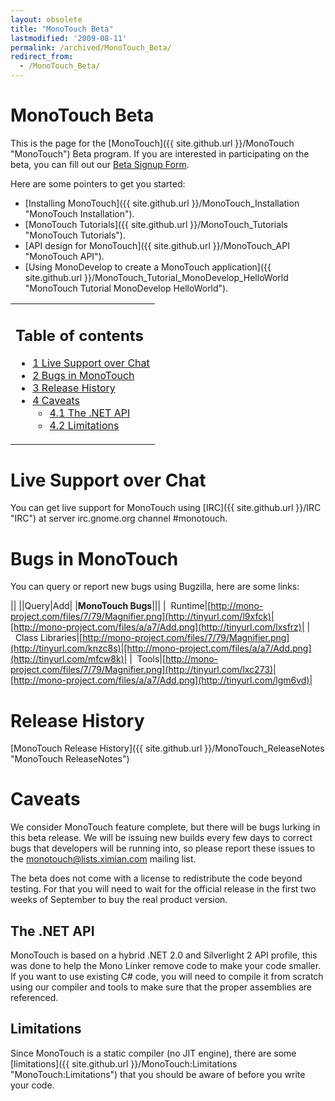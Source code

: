 ```yaml
---
layout: obsolete
title: "MonoTouch Beta"
lastmodified: '2009-08-11'
permalink: /archived/MonoTouch_Beta/
redirect_from:
  - /MonoTouch_Beta/
---
```


MonoTouch Beta
==============

This is the page for the [MonoTouch]({{ site.github.url }}/MonoTouch "MonoTouch") Beta program. If you are interested in participating on the beta, you can fill out our [Beta Signup Form](http://spreadsheets.google.com/viewform?hl=en&formkey=dHRXeFI5b1NjUWdRRkpiSmxkanh6T1E6MA..).

 Here are some pointers to get you started:

-   [Installing MonoTouch]({{ site.github.url }}/MonoTouch_Installation "MonoTouch Installation").
-   [MonoTouch Tutorials]({{ site.github.url }}/MonoTouch_Tutorials "MonoTouch Tutorials").
-   [API design for MonoTouch]({{ site.github.url }}/MonoTouch_API "MonoTouch API").
-   [Using MonoDevelop to create a MonoTouch application]({{ site.github.url }}/MonoTouch_Tutorial_MonoDevelop_HelloWorld "MonoTouch Tutorial MonoDevelop HelloWorld").

<table>
<col width="100%" />
<tbody>
<tr class="odd">
<td align="left"><h2>Table of contents</h2>
<ul>
<li><a href="#live-support-over-chat">1 Live Support over Chat</a></li>
<li><a href="#bugs-in-monotouch">2 Bugs in MonoTouch</a></li>
<li><a href="#release-history">3 Release History</a></li>
<li><a href="#caveats">4 Caveats</a>
<ul>
<li><a href="#the-net-api">4.1 The .NET API</a></li>
<li><a href="#limitations">4.2 Limitations</a></li>
</ul></li>
</ul></td>
</tr>
</tbody>
</table>

Live Support over Chat
======================

You can get live support for MonoTouch using [IRC]({{ site.github.url }}/IRC "IRC") at server irc.gnome.org channel \#monotouch.

Bugs in MonoTouch
=================

You can query or report new bugs using Bugzilla, here are some links:

||
||Query|Add|
|**MonoTouch Bugs**|||
|  Runtime|[http://mono-project.com/files/7/79/Magnifier.png](http://tinyurl.com/l9xfck)|[http://mono-project.com/files/a/a7/Add.png](http://tinyurl.com/lxsfrz)|
|  Class Libraries|[http://mono-project.com/files/7/79/Magnifier.png](http://tinyurl.com/knzc8s)|[http://mono-project.com/files/a/a7/Add.png](http://tinyurl.com/mfcw8k)|
|  Tools|[http://mono-project.com/files/7/79/Magnifier.png](http://tinyurl.com/lxc273)|[http://mono-project.com/files/a/a7/Add.png](http://tinyurl.com/lgm6vd)|

Release History
===============

[MonoTouch Release History]({{ site.github.url }}/MonoTouch_ReleaseNotes "MonoTouch ReleaseNotes")

Caveats
=======

We consider MonoTouch feature complete, but there will be bugs lurking in this beta release. We will be issuing new builds every few days to correct bugs that developers will be running into, so please report these issues to the monotouch@lists.ximian.com mailing list.

The beta does not come with a license to redistribute the code beyond testing. For that you will need to wait for the official release in the first two weeks of September to buy the real product version.

The .NET API
------------

MonoTouch is based on a hybrid .NET 2.0 and Silverlight 2 API profile, this was done to help the Mono Linker remove code to make your code smaller. If you want to use existing C\# code, you will need to compile it from scratch using our compiler and tools to make sure that the proper assemblies are referenced.

Limitations
-----------

Since MonoTouch is a static compiler (no JIT engine), there are some [limitations]({{ site.github.url }}/MonoTouch:Limitations "MonoTouch:Limitations") that you should be aware of before you write your code.

